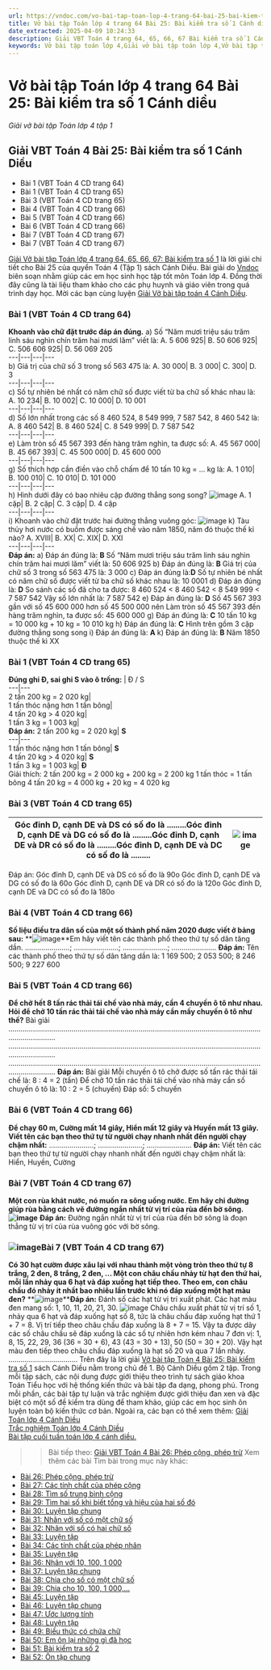 ```yaml
---
url: https://vndoc.com/vo-bai-tap-toan-lop-4-trang-64-bai-25-bai-kiem-tra-so-1-canh-dieu-307910
title: Vở bài tập Toán lớp 4 trang 64 Bài 25: Bài kiểm tra số 1 Cánh diều - Giải vở bài tập Toán lớp 4 tập 1 - VnDoc.com
date_extracted: 2025-04-09 10:24:33
description: Giải VBT Toán 4 trang 64, 65, 66, 67 Bài kiểm tra số 1 Cánh Diều Cánh diều là tài liệu giúp các em ôn tập lại hệ thống các bài tập rèn luyện kỹ năng giải bài tập Toán lớp 4
keywords: Vở bài tập toán lớp 4,Giải vở bài tập toán lớp 4,Vở bài tập toán lớp 4 tập 1,Giải VBT Toán 4 trang trang 64 cánh diều,Giải VBT Toán 4 Bài 25 Bài kiểm tra số 1 Cánh diều,giải vở bài tập toán lớp 4 sách cánh diều,Giải vở bài tập Toán 4 tập 1 trang trang 64 65 66 67,Giải bài tập Toán lớp 4,giải vở bài tập toán lớp 4 tập 1,Hướng dẫn giải bài tập Toán lớp 4,giải bài tập SBT toán lớp 4,bài tập toán lớp 4 có đáp án,để học tốt toán lớp 4,VBT Toán 4 CD
---
```


# Vở bài tập Toán lớp 4 trang 64 Bài 25: Bài kiểm tra số 1 Cánh diều
 _Giải vở bài tập Toán lớp 4 tập 1_
## Giải VBT Toán 4 Bài 25: Bài kiểm tra số 1 Cánh Diều
  * Bài 1 \(VBT Toán 4 CD trang 64\)
  * Bài 1 \(VBT Toán 4 CD trang 65\)
  * Bài 3 \(VBT Toán 4 CD trang 65\)
  * Bài 4 \(VBT Toán 4 CD trang 66\)
  * Bài 5 \(VBT Toán 4 CD trang 66\)
  * Bài 6 \(VBT Toán 4 CD trang 66\)
  * Bài 7 \(VBT Toán 4 CD trang 67\)
  * Bài 7 \(VBT Toán 4 CD trang 67\)

[Giải Vở bài tập Toán lớp 4 trang 64, 65, 66, 67: Bài kiểm tra số 1](<https://vndoc.com/vo-bai-tap-toan-lop-4-trang-64-bai-25-bai-kiem-tra-so-1-canh-dieu-307910>) là lời giải chi tiết cho Bài 25 của quyển Toán 4 \(Tập 1\) sách Cánh Diều. Bài giải do [Vndoc](<https://vndoc.com/>) biên soạn nhằm giúp các em học sinh học tập tốt môn Toán lớp 4. Đồng thời đây cũng là tài liệu tham khảo cho các phụ huynh và giáo viên trong quá trình dạy học. Mời các bạn cùng luyện [Giải Vở bài tập toán 4 Cánh Diều](<https://vndoc.com/vo-bai-tap-toan-lop-4-canh-dieu>).
### Bài 1 \(VBT Toán 4 CD trang 64\)
**Khoanh vào chữ đặt trước đáp án đúng.**
a\) Số “Năm mươi triệu sáu trăm linh sáu nghìn chín trăm hai mươi lăm” viết là:
A. 5 606 925| B. 50 606 925| C. 506 606 925| D. 56 069 205  
---|---|---|---  
b\) Giá trị của chữ số 3 trong số 563 475 là:
A. 30 000| B. 3 000| C. 300| D. 3  
---|---|---|---  
c\) Số tự nhiên bé nhất có năm chữ số được viết từ ba chữ số khác nhau là:
A. 10 234| B. 10 002| C. 10 000| D. 10 001  
---|---|---|---  
d\) Số lớn nhất trong các số 8 460 524, 8 549 999, 7 587 542, 8 460 542 là:
A. 8 460 542| B. 8 460 524| C. 8 549 999| D. 7 587 542  
---|---|---|---  
e\) Làm tròn số 45 567 393 đến hàng trăm nghìn, ta được số:
A. 45 567 000| B. 45 667 393| C. 45 500 000| D. 45 600 000  
---|---|---|---  
g\) Số thích hợp cần điền vào chỗ chấm để 10 tấn 10 kg = ... kg là:
A. 1 010| B. 100 010| C. 10 010| D. 101 000  
---|---|---|---  
h\) Hình dưới đây có bao nhiêu cặp đường thẳng song song?
![image](https://i.vdoc.vn/data/image/2023/10/27/bai-1-trang-64-vbt-toan-4-cd.png)
A. 1 cặp| B. 2 cặp| C. 3 cặp| D. 4 cặp  
---|---|---|---  
i\) Khoanh vào chữ đặt trước hai đường thẳng vuông góc:
![image](https://i.vdoc.vn/data/image/2023/10/27/bai-1-trang-64-vbt-toan-4-cd-h2.png)
k\) Tàu thủy hơi nước có buồm được sáng chế vào năm 1850, năm đó thuộc thế kỉ nào?
A. XVIII| B. XX| C. XIX| D. XXI  
---|---|---|---  
**Đáp án:**
a\) Đáp án đúng là: **B**
Số “Năm mươi triệu sáu trăm linh sáu nghìn chín trăm hai mươi lăm” viết là: 50 606 925
b\) Đáp án đúng là: **B**
Giá trị của chữ số 3 trong số 563 475 là: 3 000
c\) Đáp án đúng là:**D**
Số tự nhiên bé nhất có năm chữ số được viết từ ba chữ số khác nhau là: 10 0001
d\) Đáp án đúng là: **D**
So sánh các số đã cho ta được: 8 460 524 < 8 460 542 < 8 549 999 < 7 587 542
Vậy số lớn nhất là: 7 587 542
e\) Đáp án đúng là: **D**
Số 45 567 393 gần với số 45 600 000 hơn số 45 500 000 nên
Làm tròn số 45 567 393 đến hàng trăm nghìn, ta được số: 45 600 000
g\) Đáp án đúng là: **C**
10 tấn 10 kg = 10 000 kg + 10 kg = 10 010 kg
h\) Đáp án đúng là: **C**
Hình trên gồm 3 cặp đường thẳng song song
i\) Đáp án đúng là: **A**
k\) Đáp án đúng là: **B**
Năm 1850 thuộc thế kì XX
### Bài 1 \(VBT Toán 4 CD trang 65\)
**Đúng ghi Đ, sai ghi S vào ô trống:**
|  Đ / S  
---|---  
2 tấn 200 kg = 2 020 kg|   
1 tấn thóc nặng hơn 1 tấn bông|   
4 tấn 20 kg > 4 020 kg|   
1 tấn 3 kg = 1 003 kg|   
**Đáp án:**
2 tấn 200 kg = 2 020 kg| **S**  
---|---  
1 tấn thóc nặng hơn 1 tấn bông| **S**  
4 tấn 20 kg > 4 020 kg| **S**  
1 tấn 3 kg = 1 003 kg| **Đ**  
Giải thích:
2 tấn 200 kg = 2 000 kg + 200 kg = 2 200 kg
1 tấn thóc = 1 tấn bông
4 tấn 20 kg = 4 000 kg + 20 kg = 4 020 kg
### Bài 3 \(VBT Toán 4 CD trang 65\)
Góc đỉnh D, cạnh DE và DS có số đo là .........Góc đỉnh D, cạnh DE và DG có số đo là .........Góc đỉnh D, cạnh DE và DR có số đo là .........Góc đỉnh D, cạnh DE và DC có số đo là .........| ![image](https://i.vdoc.vn/data/image/2023/10/27/bai-3-trang-65-vbt-toan-4-cd.png)  
---|---  
Đáp án:
Góc đỉnh D, cạnh DE và DS có số đo là 90o
Góc đỉnh D, cạnh DE và DG có số đo là 60o
Góc đỉnh D, cạnh DE và DR có số đo là 120o
Góc đỉnh D, cạnh DE và DC có số đo là 180o
### Bài 4 \(VBT Toán 4 CD trang 66\)
**Số liệu điều tra dân số của một số thành phố năm 2020 được viết ở bảng sau:**
**![image](https://i.vdoc.vn/data/image/2023/10/27/bai-4-trang-66-vbt-toan-4-cd.png)**Em hãy viết tên các thành phố theo thứ tự số dân tăng dần.
......................; ......................; ......................; ......................
**Đáp án:**
Tên các thành phố theo thứ tự số dân tăng dần là:
1 169 500; 2 053 500; 8 246 500; 9 227 600
### Bài 5 \(VBT Toán 4 CD trang 66\)
**Để chở hết 8 tấn rác thải tái chế vào nhà máy, cần 4 chuyến ô tô như nhau. Hỏi để chở 10 tấn rác thải tái chế vào nhà máy cần mấy chuyến ô tô như thế?**
Bài giải
...................................................................................................................................................
...................................................................................................................................................
...................................................................................................................................................
**Đáp án:**
Bài giải
Mỗi chuyến ô tô chở được số tấn rác thải tái chế là:
8 : 4 = 2 \(tấn\)
Để chở 10 tấn rác thải tái chế vào nhà máy cần số chuyến ô tô là:
10 : 2 = 5 \(chuyến\)
Đáp số: 5 chuyến
### Bài 6 \(VBT Toán 4 CD trang 66\)
**Để chạy 60 m, Cường mất 14 giây, Hiển mất 12 giây và Huyền mất 13 giây. Viết tên các bạn theo thứ tự từ người chạy nhanh nhất đến người chạy chậm nhất:**
......................; ......................; ......................
**Đáp án:**
Viết tên các bạn theo thứ tự từ người chạy nhanh nhất đến người chạy chậm nhất là:
Hiển, Huyền, Cường
### Bài 7 \(VBT Toán 4 CD trang 67\)
**Một con rùa khát nước, nó muốn ra sông uống nước. Em hãy chỉ đường giúp rùa bằng cách vẽ đường ngắn nhất từ vị trí của rùa đến bờ sông.**
**![image](https://i.vdoc.vn/data/image/2023/10/27/bai-7-trang-67-vbt-toan-4-cd.png)**
**Đáp án:**
Đường ngắn nhất từ vị trí của rùa đến bờ sông là đoạn thẳng từ vị trí của rùa vuông góc với bờ sông.
### ![image](https://i.vdoc.vn/data/image/2023/10/27/bai-7-trang-67-vbt-toan-4-cd-h2.png)Bài 7 \(VBT Toán 4 CD trang 67\)
**Có 30 hạt cườm được xâu lại với nhau thành một vòng tròn theo thứ tự 8 trắng, 2 đen, 8 trắng, 2 đen, ... Một con châu chấu nhảy từ hạt đen thứ hai, mỗi lần nhảy qua 6 hạt và đáp xuống hạt tiếp theo. Theo em, con châu chấu đó nhảy ít nhất bao nhiêu lần trước khi nó đáp xuống một hạt màu đen?**
**![image](https://i.vdoc.vn/data/image/2023/10/27/bai-8-trang-67-vbt-toan-4-cd.png)****Đáp án:**
Đánh số các hạt từ vị trí xuất phát. Các hạt màu đen mang số: 1, 10, 11, 20, 21, 30.
![image](https://i.vdoc.vn/data/image/2023/10/27/bai-8-trang-67-vbt-toan-4-cd-h2.png)
Châu chấu xuất phát từ vị trí số 1, nhảy qua 6 hạt và đáp xuống hạt số 8, tức là châu chấu đáp xuống hạt thứ 1 + 7 = 8.
Vị trí tiếp theo châu chấu đáp xuống là 8 + 7 = 15.
Vậy ta được dãy các số châu chấu sẽ đáp xuống là các số tự nhiên hơn kém nhau 7 đơn vị: 1, 8, 15, 22, 29, 36 \(36 = 30 + 6\), 43 \(43 = 30 + 13\), 50 \(50 = 30 + 20\).
Vậy hạt màu đen tiếp theo châu chấu đáp xuống là hạt số 20 và qua 7 lần nhảy.
..................................
Trên đây là lời giải [Vở bài tập Toán 4 Bài 25: Bài kiểm tra số 1](<https://vndoc.com/vo-bai-tap-toan-lop-4-trang-64-bai-25-bai-kiem-tra-so-1-canh-dieu-307910>) sách Cánh Diều nằm trong chủ đề 1. Bộ Cánh Diều gồm 2 tập. Trong mỗi tập sách, các nội dung được giới thiệu theo trình tự sách giáo khoa Toán Tiểu học với hệ thống kiến thức và bài tập đa dạng, phong phú. Trong mỗi phần, các bài tập tự luận và trắc nghiệm được giới thiệu đan xen và đặc biệt có một số đề kiểm tra dùng để tham khảo, giúp các em học sinh ôn luyện toàn bộ kiến thức cơ bản. Ngoài ra, các bạn có thể xem thêm:
[Giải Toán lớp 4 Cánh Diều](<https://vndoc.com/toan-lop-4-canh-dieu>)  
[Trắc nghiệm Toán lớp 4 Cánh Diều](<https://vndoc.com/trac-nghiem-toan-lop-4-canh-dieu>)  
[Bài tập cuối tuần toán lớp 4 cánh diều.](<https://vndoc.com/bai-tap-cuoi-tuan-toan-lop-4-canh-dieu>)
>> Bài tiếp theo: [Giải VBT Toán 4 Bài 26: Phép cộng, phép trừ](<https://vndoc.com/vo-bai-tap-toan-lop-4-trang-68-bai-26-phep-cong-phep-tru-canh-dieu-307924>)
Xem thêm các bài Tìm bài trong mục này khác:
  * [Bài 26: Phép cộng, phép trừ](</vo-bai-tap-toan-lop-4-trang-68-bai-26-phep-cong-phep-tru-canh-dieu-307924>)
  * [Bài 27: Các tính chất của phép cộng](</vo-bai-tap-toan-lop-4-trang-71-bai-27-cac-tinh-chat-cua-phep-cong-canh-dieu-307958>)
  * [Bài 28: Tìm số trung bình cộng](</vo-bai-tap-toan-lop-4-trang-73-bai-28-tim-so-trung-binh-cong-canh-dieu-307961>)
  * [Bài 29: Tìm hai số khi biết tổng và hiệu của hai số đó](</giai-vo-bai-tap-toan-4-bai-37-149632>)
  * [Bài 30: Luyện tập chung](</vo-bai-tap-toan-lop-4-trang-78-bai-30-luyen-tap-chung-canh-dieu-308603>)
  * [Bài 31: Nhân với số có một chữ số](</vo-bai-tap-toan-lop-4-trang-80-bai-31-nhan-voi-so-co-mot-chu-so-canh-dieu-308655>)
  * [Bài 32: Nhân với số có hai chữ số](</vo-bai-tap-toan-lop-4-trang-82-bai-32-nhan-voi-so-co-hai-chu-so-canh-dieu-309129>)
  * [Bài 33: Luyện tập](</vo-bai-tap-toan-lop-4-trang-84-bai-33-luyen-tap-canh-dieu-309136>)
  * [Bài 34: Các tính chất của phép nhân](</vo-bai-tap-toan-lop-4-trang-86-bai-34-cac-tinh-chat-cua-phep-nhan-canh-dieu-310089>)
  * [Bài 35: Luyện tập](</vo-bai-tap-toan-lop-4-trang-88-bai-35-luyen-tap-canh-dieu-310150>)
  * [Bài 36: Nhân với 10, 100, 1 000](</vo-bai-tap-toan-lop-4-trang-90-bai-36-nhan-voi-10-100-1000-canh-dieu-310170>)
  * [Bài 37: Luyện tập chung](</vo-bai-tap-toan-lop-4-trang-92-bai-37-luyen-tap-chung-canh-dieu-310180>)
  * [Bài 38: Chia cho số có một chữ số](</giai-vo-bai-tap-toan-4-bai-67-chia-cho-so-co-mot-chu-so-136310>)
  * [Bài 39: Chia cho 10, 100, 1 000,... ](</giai-vo-bai-tap-toan-4-bai-51-152151>)
  * [Bài 45: Luyện tập](</vo-bai-tap-toan-lop-4-bai-45-luyen-tap-canh-dieu-317784>)
  * [Bài 46: Luyện tập chung](</vo-bai-tap-toan-lop-4-bai-46-luyen-tap-chung-canh-dieu-317785>)
  * [Bài 47: Ước lượng tính](</vo-bai-tap-toan-lop-4-bai-47-uoc-luong-tinh-canh-dieu-317786>)
  * [Bài 48: Luyện tập](</vo-bai-tap-toan-lop-4-bai-48-luyen-tap-canh-dieu-317829>)
  * [Bài 49: Biểu thức có chứa chữ](</vo-bai-tap-toan-lop-4-bai-49-bieu-thuc-co-chua-chu-canh-dieu-317830>)
  * [Bài 50: Em ôn lại những gì đã học](</vo-bai-tap-toan-lop-4-bai-50-em-on-lai-nhung-gi-da-hoc-canh-dieu-317832>)
  * [Bài 51: Bài kiểm tra số 2](</vo-bai-tap-toan-lop-4-bai-51-bai-kiem-tra-so-2-canh-dieu-317843>)
  * [Bài 52: Ôn tập chung](</vo-bai-tap-toan-lop-4-bai-52-on-tap-chung-canh-dieu-317847>)

